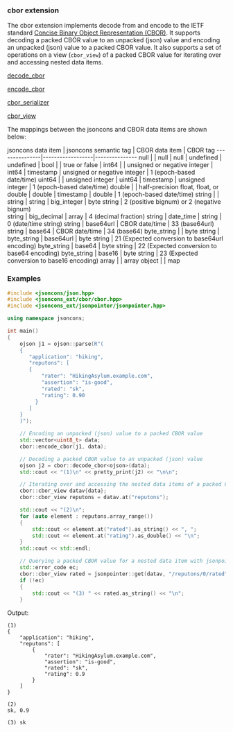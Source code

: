 ### cbor extension

The cbor extension implements decode from and encode to the IETF standard [Concise Binary Object Representation (CBOR)](http://cbor.io/).
It supports decoding a packed CBOR value to an unpacked (json) value and
encoding an unpacked (json) value to a packed CBOR value. It also supports a set of operations 
on a view (`cbor_view`) of a packed CBOR value for iterating over and accessing nested data items.

[decode_cbor](decode_cbor.md)

[encode_cbor](encode_cbor.md)

[cbor_serializer](cbor_serializer.md)

[cbor_view](cbor_view.md)

The mappings between the jsoncons and CBOR data items are shown below:

 jsoncons data item | jsoncons semantic tag | CBOR data item | CBOR tag
---------------|------------------|---------------
 null          |                  | null |
 null          | undefined        | undefined |
 bool          |                  | true or false |
 int64         |                  | unsigned or negative integer |
 int64         | timestamp        | unsigned or negative integer | 1 (epoch-based date/time)
 uint64        |                  | unsigned integer |
 uint64        | timestamp        | unsigned integer | 1 (epoch-based date/time)
 double        |                  | half-precision float, float, or double |
 double        | timestamp        | double | 1 (epoch-based date/time)
 string        |                  | string |
 string        | big_integer      | byte string | 2 (positive bignum) or 2 (negative bignum)  
 string        | big_decimal      | array | 4 (decimal fraction)
 string        | date_time        | string | 0 (date/time string) 
 string        | base64url        | CBOR date/time | 33 (base64url)
 string        | base64           | CBOR date/time | 34 (base64)
 byte_string   |                  | byte string |
 byte_string   | base64url        | byte string | 21 (Expected conversion to base64url encoding)
 byte_string   | base64           | byte string | 22 (Expected conversion to base64 encoding)
 byte_string   | base16           | byte string | 23 (Expected conversion to base16 encoding)
 array         |                  | array
 object        |                  | map

### Examples

```c++
#include <jsoncons/json.hpp>
#include <jsoncons_ext/cbor/cbor.hpp>
#include <jsoncons_ext/jsonpointer/jsonpointer.hpp>

using namespace jsoncons;

int main()
{
    ojson j1 = ojson::parse(R"(
    {
       "application": "hiking",
       "reputons": [
       {
           "rater": "HikingAsylum.example.com",
           "assertion": "is-good",
           "rated": "sk",
           "rating": 0.90
         }
       ]
    }
    )");

    // Encoding an unpacked (json) value to a packed CBOR value
    std::vector<uint8_t> data;
    cbor::encode_cbor(j1, data);

    // Decoding a packed CBOR value to an unpacked (json) value
    ojson j2 = cbor::decode_cbor<ojson>(data);
    std::cout << "(1)\n" << pretty_print(j2) << "\n\n";

    // Iterating over and accessing the nested data items of a packed CBOR value
    cbor::cbor_view datav{data};    
    cbor::cbor_view reputons = datav.at("reputons");    

    std::cout << "(2)\n";
    for (auto element : reputons.array_range())
    {
        std::cout << element.at("rated").as_string() << ", ";
        std::cout << element.at("rating").as_double() << "\n";
    }
    std::cout << std::endl;

    // Querying a packed CBOR value for a nested data item with jsonpointer
    std::error_code ec;
    cbor::cbor_view rated = jsonpointer::get(datav, "/reputons/0/rated", ec);
    if (!ec)
    {
        std::cout << "(3) " << rated.as_string() << "\n";
    }
```
Output:
```
(1)
{
    "application": "hiking",
    "reputons": [
        {
            "rater": "HikingAsylum.example.com",
            "assertion": "is-good",
            "rated": "sk",
            "rating": 0.9
        }
    ]
}

(2)
sk, 0.9

(3) sk
```

